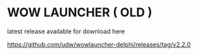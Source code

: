 # WOW LAUNCHER ( OLD )

latest release available for download here 

https://github.com/udw/wowlauncher-delphi/releases/tag/v2.2.0
